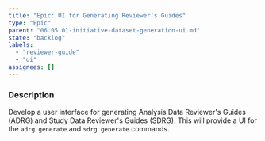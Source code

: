 ```yaml
---
title: "Epic: UI for Generating Reviewer's Guides"
type: "Epic"
parent: "06.05.01-initiative-dataset-generation-ui.md"
state: "backlog"
labels:
  - "reviewer-guide"
  - "ui"
assignees: []
---
```


### Description

Develop a user interface for generating Analysis Data Reviewer's Guides (ADRG) and Study Data Reviewer's Guides (SDRG). This will provide a UI for the `adrg generate` and `sdrg generate` commands.
